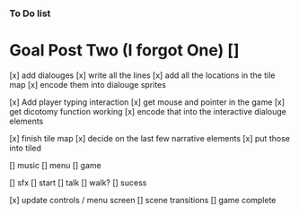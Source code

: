 ### To Do list

# Goal Post Two (I forgot One) []
[x] add dialouges
    [x] write all the lines
    [x] add all the locations in the tile map
    [x] encode them into dialouge sprites

[x] Add player typing interaction
    [x] get mouse and pointer in the game
    [x] get dicotomy function working
    [x] encode that into the interactive dialouge elements

[x] finish tile map
    [x] decide on the last few narrative elements
    [x] put those into tiled

[] music
    [] menu
    [] game

[] sfx
    [] start
    [] talk
    [] walk?
    [] sucess

[x] update controls / menu screen
[] scene transitions
[] game complete